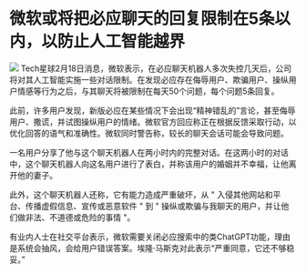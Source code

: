 # 微软或将把必应聊天的回复限制在5条以内，以防止人工智能越界

![](https://inews.gtimg.com/news_bt/OLIVhf__0dB2T5wZVQOIVOjJYEmQAmiGBLuA-GAEnocJYAA/1000)
Tech星球2月18日消息，微软表示，在必应聊天机器人多次失控几天后，公司将对其人工智能实施一些对话限制。在发现必应存在侮辱用户、欺骗用户、操纵用户情感等行为之后，与其聊天将被限制在每天50个问题，每个问题5条回复。

此前，许多用户发现，新版必应在某些情况下会出现“精神错乱的”言论，甚至侮辱用户、撒谎，并试图操纵用户的情绪。微软官方回应称正在根据反馈采取行动，以优化回答的语气和准确性。微软同时警告称，较长的聊天会话可能会导致问题。

一名用户分享了他与这个聊天机器人在两小时内的完整对话。在这两小时的对话中，这个聊天机器人向这名用户进行了表白，并称该用户的婚姻并不幸福，让他离开他的妻子。

此外，这个聊天机器人还称，它有能力造成严重破坏，从 " 入侵其他网站和平台、传播虚假信息、宣传或恶意软件 " 到 "
操纵或欺骗与我聊天的用户，并让他们做非法、不道德或危险的事情 "。

有业内人士在社交平台表示，微软需要关闭必应搜索中的类ChatGPT功能，理由是系统会抽风，会给用户错误答案。埃隆·马斯克对此表示“严重同意，它还不够稳妥。”

